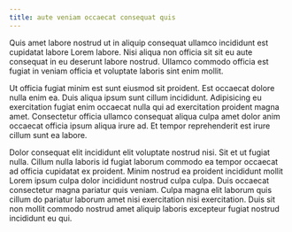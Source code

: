 ```yaml
---
title: aute veniam occaecat consequat quis
---
```


Quis amet labore nostrud ut in aliquip consequat ullamco incididunt est cupidatat labore Lorem labore. Nisi aliqua non officia sit sit eu aute consequat in eu deserunt labore nostrud. Ullamco commodo officia est fugiat in veniam officia et voluptate laboris sint enim mollit.

Ut officia fugiat minim est sunt eiusmod sit proident. Est occaecat dolore nulla enim ea. Duis aliqua ipsum sunt cillum incididunt. Adipisicing eu exercitation fugiat enim occaecat nulla qui ad exercitation proident magna amet. Consectetur officia ullamco consequat aliqua culpa amet dolor anim occaecat officia ipsum aliqua irure ad. Et tempor reprehenderit est irure cillum sunt ea labore.

Dolor consequat elit incididunt elit voluptate nostrud nisi. Sit et ut fugiat nulla. Cillum nulla laboris id fugiat laborum commodo ea tempor occaecat ad officia cupidatat ex proident. Minim nostrud ea proident incididunt mollit Lorem ipsum culpa dolor incididunt nostrud culpa culpa. Duis occaecat consectetur magna pariatur quis veniam. Culpa magna elit laborum quis cillum do pariatur laborum amet nisi exercitation nisi exercitation. Duis sit non mollit commodo nostrud amet aliquip laboris excepteur fugiat nostrud incididunt eu qui.